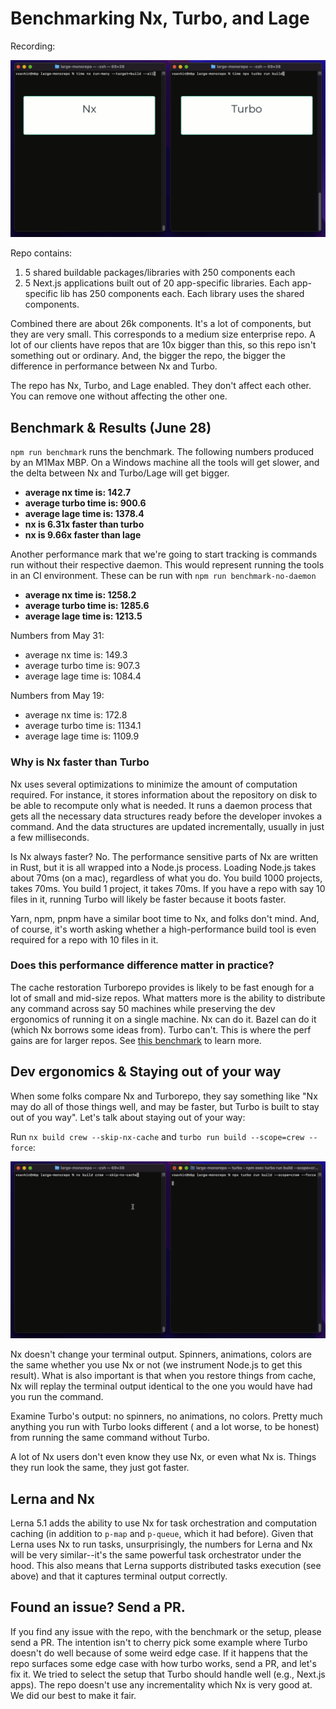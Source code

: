 # Benchmarking Nx, Turbo, and Lage

Recording:

![nx-turbo-recording](./readme-assets/turbo-nx-perf.gif)

Repo contains:

1. 5 shared buildable packages/libraries with 250 components each
2. 5 Next.js applications built out of 20 app-specific libraries. Each app-specific lib has 250 components each. Each
   library uses the shared components.

Combined there are about 26k components. It's a lot of components, but they are very small. This corresponds to a medium
size enterprise repo. A lot of our clients have repos that are 10x bigger than this, so this repo isn't something out or
ordinary. And, the bigger the repo, the bigger the difference in performance between Nx and Turbo.

The repo has Nx, Turbo, and Lage enabled. They don't affect each other. You can remove one without affecting the
other one.

## Benchmark & Results (June 28)

`npm run benchmark` runs the benchmark. The following numbers produced by an M1Max MBP. On a Windows machine all the tools will get slower, and the delta between Nx and Turbo/Lage will get bigger.

* **average nx time is: 142.7**
* **average turbo time is: 900.6**
* **average lage time is: 1378.4**
* **nx is 6.31x faster than turbo**
* **nx is 9.66x faster than lage**



Another performance mark that we're going to start tracking is commands run without their respective daemon. This would represent running the tools in an CI environment. 
These can be run with `npm run benchmark-no-daemon`

* **average nx time is: 1258.2**
* **average turbo time is: 1285.6**
* **average lage time is: 1213.5**



Numbers from May 31: 

* average nx time is: 149.3
* average turbo time is: 907.3
* average lage time is: 1084.4

Numbers from May 19:

* average nx time is: 172.8
* average turbo time is: 1134.1
* average lage time is: 1109.9


### Why is Nx faster than Turbo

Nx uses several optimizations to minimize the amount of computation required. For instance, it stores information about 
the repository on disk to be able to recompute only what is needed. It runs a daemon process that gets all the necessary
data structures ready before the developer invokes a command. And the data structures are updated incrementally, usually
in just a few milliseconds.

Is Nx always faster? No. The performance sensitive parts of Nx are written in Rust, but it is all wrapped into a Node.js
process. Loading Node.js takes about 70ms (on a mac), regardless of what you do. You build 1000 projects, takes 70ms. 
You build 1 project, it takes 70ms. If you have a repo with say 10 files in it, running Turbo will likely be faster 
because it boots faster.

Yarn, npm, pnpm have a similar boot time to Nx, and folks don't mind. And, of course, it's worth asking whether a
high-performance build tool is even required for a repo with 10 files in it.

### Does this performance difference matter in practice?

The cache restoration Turborepo provides is likely to be fast enough for a lot of small and mid-size repos.
What matters more is the ability to distribute any command across say 50 machines while
preserving the dev ergonomics of running it on a single machine. Nx can do it. Bazel can do it (which Nx
borrows some ideas from). Turbo can't. This is where the perf gains are for larger repos.
See [this benchmark](https://github.com/vsavkin/interstellar) to learn more.

## Dev ergonomics & Staying out of your way

When some folks compare Nx and Turborepo, they say something like "Nx may do all of those things well, and may be
faster, but Turbo is built to stay out of you way". Let's talk about staying out of your way:

Run `nx build crew --skip-nx-cache` and `turbo run build --scope=crew --force`:

![terminal outputs](./readme-assets/turbo-nx-terminal.gif)

Nx doesn't change your terminal output. Spinners, animations, colors are the same whether you use Nx or not (we
instrument Node.js to get this result). What is also important is that when you restore things from cache, Nx will
replay the terminal output identical to the one you would have had you run the command.

Examine Turbo's output: no spinners, no animations, no colors. Pretty much anything you run with Turbo looks different (
and a lot worse, to be honest) from running the same command without Turbo.

A lot of Nx users don't even know they use Nx, or even what Nx is. Things they run look the same, they just got faster.

## Lerna and Nx

Lerna 5.1 adds the ability to use Nx for task orchestration and computation caching (in addition to `p-map` and `p-queue`, which it had before).
Given that Lerna uses Nx to run tasks, unsurprisingly, the numbers for
Lerna and Nx will be very similar--it's the same powerful task orchestrator under the hood. This also means that Lerna supports
distributed tasks execution (see above) and that it captures terminal output correctly.

## Found an issue? Send a PR.

If you find any issue with the repo, with the benchmark or the setup, please send a PR. The intention isn't to cherry
pick some example where Turbo doesn't do well because of some weird edge case. If it happens that the repo surfaces some
edge case with how turbo works, send a PR, and let's fix it. We tried to select the setup that Turbo should handle
well (e.g., Next.js apps). The repo doesn't use any incrementality which Nx is very good at. We did our best to make it
fair.
